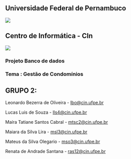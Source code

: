 ## Universidade Federal de Pernambuco
<img src="/assets/logo ufpe(1).png">

## Centro de Informática - CIn
<img src="/assets/logo ufpe(1).png">

### Projeto Banco de dados

### Tema : Gestão de Condomínios

## GRUPO 2: 
Leonardo Bezerra de Oliveira - lbo@cin.ufpe.br

Lucas Luis de Souza -	lls4@cin.ufpe.br

Maíra Tatiane Santos Cabral -	mtsc2@cin.ufpe.br

Maiara da Silva Lira - msl3@cin.ufpe.br

Mateus da Silva Olegario - mso3@cin.ufpe.br

Renata de Andrade Santana -	ras12@cin.ufpe.br
